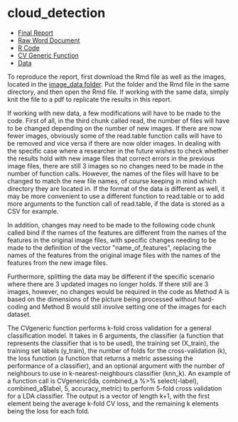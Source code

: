 # cloud_detection

- [Final Report](report.pdf)
- [Raw Word Document](report_doc.docx)
- [R Code](code.Rmd)
- [CV Generic Function](CVgeneric.R)
- [Data](/image_data)

To reproduce the report, first download the Rmd file as well as the images, located in the [image_data folder](/image_data). Put the folder and the Rmd file in the same directory, and then open the Rmd file. If working with the same data, simply knit the file to a pdf to replicate the results in this report.

If working with new data, a few modifications will have to be made to the code. First of all, in the third chunk called read, the number of files will have to be changed depending on the number of new images. If there are now fewer images, obviously some of the read.table function calls will have to be removed and vice versa if there are now older images. In dealing with the specific case where a researcher in the future wishes to check whether the results hold with new image files that correct errors in the previous image files, there are still 3 images so no changes need to be made in the number of function calls. However, the names of the files will have to be changed to match the new file names, of course keeping in mind which directory they are located in. If the format of the data is different as well, it may be more convenient to use a different function to read.table or to add more arguments to the function call of read.table, if the data is stored as a CSV for example. 

In addition, changes may need to be made to the following code chunk called bind if the names of the features are different from the names of the features in the original image files, with specific changes needing to be made to the definition of the vector "name_of_features", replacing the names of the features from the original image files with the names of the features from the new image files.

Furthermore, splitting the data may be different if the specific scenario where there are 3 updated images no longer holds. If there still are 3 images, however, no changes would be required in the code as Method A is based on the dimensions of the picture being processed without hard-coding and Method B would still involve setting one of the images for each dataset. 

The CVgeneric function performs k-fold cross validation for a general classification model. It takes in 6 arguments, the classifier (a function that represents the classifier that is to be used), the training set (X_train), the training set labels (y_train), the number of folds for the cross-validation (k), the loss function (a function that returns a metric assessing the performance of a classifier), and an optional argument with the number of neighbours to use in k-nearest-neighbours classifier (knn_k). An example of a function call is  CVgeneric(lda, combined_a %>% select(-label), combined_a$label, 5, accuracy_metric) to perform 5-fold cross validation for a LDA classifier. The output is a vector of length k+1, with the first element being the average k-fold CV loss, and the remaining k elements being the loss for each fold. 